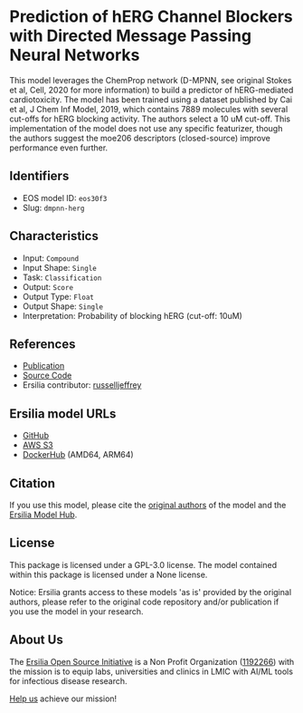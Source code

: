 # Prediction of hERG Channel Blockers with Directed Message Passing Neural Networks

This model leverages the ChemProp network (D-MPNN, see original Stokes et al, Cell, 2020 for more information) to build a predictor of hERG-mediated cardiotoxicity. The model has been trained using a dataset published by Cai et al, J Chem Inf Model, 2019, which contains 7889 molecules with several cut-offs for hERG blocking activity. The authors select a 10 uM cut-off. This implementation of the model does not use any specific featurizer, though the authors suggest the moe206 descriptors (closed-source) improve performance even further.

## Identifiers

* EOS model ID: `eos30f3`
* Slug: `dmpnn-herg`

## Characteristics

* Input: `Compound`
* Input Shape: `Single`
* Task: `Classification`
* Output: `Score`
* Output Type: `Float`
* Output Shape: `Single`
* Interpretation: Probability of blocking hERG (cut-off: 10uM)

## References

* [Publication](https://pubs.rsc.org/en/content/articlehtml/2022/ra/d1ra07956e)
* [Source Code](https://github.com/AI-amateur/DMPNN-hERG)
* Ersilia contributor: [russelljeffrey](https://github.com/russelljeffrey)

## Ersilia model URLs
* [GitHub](https://github.com/ersilia-os/eos30f3)
* [AWS S3](https://ersilia-models-zipped.s3.eu-central-1.amazonaws.com/eos30f3.zip)
* [DockerHub](https://hub.docker.com/r/ersiliaos/eos30f3) (AMD64, ARM64)

## Citation

If you use this model, please cite the [original authors](https://pubs.rsc.org/en/content/articlehtml/2022/ra/d1ra07956e) of the model and the [Ersilia Model Hub](https://github.com/ersilia-os/ersilia/blob/master/CITATION.cff).

## License

This package is licensed under a GPL-3.0 license. The model contained within this package is licensed under a None license.

Notice: Ersilia grants access to these models 'as is' provided by the original authors, please refer to the original code repository and/or publication if you use the model in your research.

## About Us

The [Ersilia Open Source Initiative](https://ersilia.io) is a Non Profit Organization ([1192266](https://register-of-charities.charitycommission.gov.uk/charity-search/-/charity-details/5170657/full-print)) with the mission is to equip labs, universities and clinics in LMIC with AI/ML tools for infectious disease research.

[Help us](https://www.ersilia.io/donate) achieve our mission!